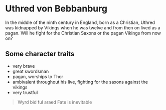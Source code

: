 # Uthred von Bebbanburg
In the middle of the ninth century in England, born as a Christian, Uthred was kidnapped by Vikings when he was twelve and from then on lived as a pagan. Will he fight for the Christian Saxons or the pagan Vikings from now on?
## Some character traits
* very brave
* great swordsman
* pagan, worships to Thor
* ambivalent throughout his live, fighting for the saxons against the vikings
* very trustful

> Wyrd bid ful araed
> Fate is inevitable